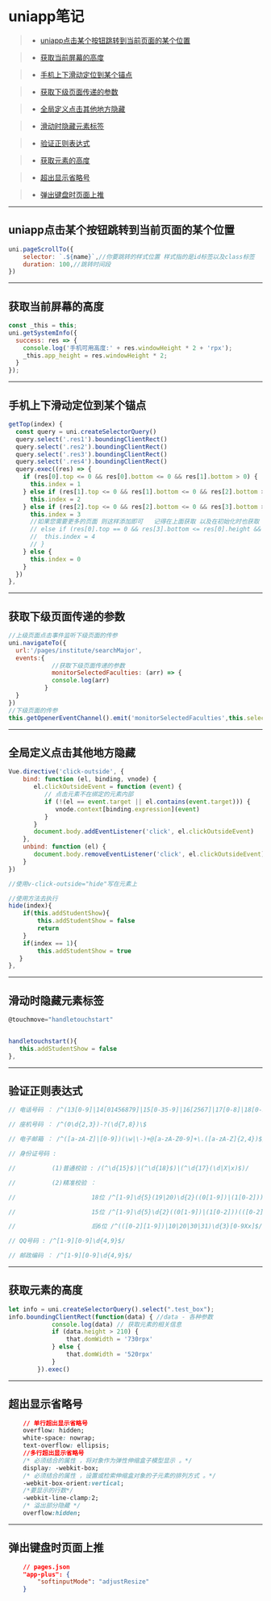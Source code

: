 # **uniapp笔记**

> - [uniapp点击某个按钮跳转到当前页面的某个位置](https://yybinb.github.io/#uniapp%E7%82%B9%E5%87%BB%E6%9F%90%E4%B8%AA%E6%8C%89%E9%92%AE%E8%B7%B3%E8%BD%AC%E5%88%B0%E5%BD%93%E5%89%8D%E9%A1%B5%E9%9D%A2%E7%9A%84%E6%9F%90%E4%B8%AA%E4%BD%8D%E7%BD%AE)

> - [获取当前屏幕的高度](https://yybinb.github.io/#%E8%8E%B7%E5%8F%96%E5%BD%93%E5%89%8D%E5%B1%8F%E5%B9%95%E7%9A%84%E9%AB%98%E5%BA%A6)

> - [手机上下滑动定位到某个锚点](https://yybinb.github.io/#%E6%89%8B%E6%9C%BA%E4%B8%8A%E4%B8%8B%E6%BB%91%E5%8A%A8%E5%AE%9A%E4%BD%8D%E5%88%B0%E6%9F%90%E4%B8%AA%E9%94%9A%E7%82%B9)

> - [获取下级页面传递的参数](https://yybinb.github.io/#%E8%8E%B7%E5%8F%96%E4%B8%8B%E7%BA%A7%E9%A1%B5%E9%9D%A2%E4%BC%A0%E9%80%92%E7%9A%84%E5%8F%82%E6%95%B0)

> - [全局定义点击其他地方隐藏](https://yybinb.github.io/#%E5%85%A8%E5%B1%80%E5%AE%9A%E4%B9%89%E7%82%B9%E5%87%BB%E5%85%B6%E4%BB%96%E5%9C%B0%E6%96%B9%E9%9A%90%E8%97%8F)

> - [滑动时隐藏元素标签](https://yybinb.github.io/#%E6%BB%91%E5%8A%A8%E6%97%B6%E9%9A%90%E8%97%8F%E5%85%83%E7%B4%A0%E6%A0%87%E7%AD%BE)

> - [验证正则表达式](https://yybinb.github.io/#%E9%AA%8C%E8%AF%81%E6%AD%A3%E5%88%99%E8%A1%A8%E8%BE%BE%E5%BC%8F)

> - [获取元素的高度](https://yybinb.github.io/#%E8%8E%B7%E5%8F%96%E5%85%83%E7%B4%A0%E7%9A%84%E9%AB%98%E5%BA%A6)

> - [超出显示省略号](https://yybinb.github.io/#%E8%B6%85%E5%87%BA%E6%98%BE%E7%A4%BA%E7%9C%81%E7%95%A5%E5%8F%B7)

> - [弹出键盘时页面上推](https://yybinb.github.io/#%E5%BC%B9%E5%87%BA%E9%94%AE%E7%9B%98%E6%97%B6%E9%A1%B5%E9%9D%A2%E4%B8%8A%E6%8E%A8)

***

## **uniapp点击某个按钮跳转到当前页面的某个位置**

```javascript
uni.pageScrollTo({
	selector: `.${name}`,//你要跳转的样式位置 样式指的是id标签以及class标签
    duration: 100,//跳转时间段
})
```

***

## **获取当前屏幕的高度**

```javascript
const _this = this;
uni.getSystemInfo({
  success: res => {
    console.log('手机可用高度:' + res.windowHeight * 2 + 'rpx');
    _this.app_height = res.windowHeight * 2;
  }
});
```

***

## **手机上下滑动定位到某个锚点**

```javascript
getTop(index) {
  const query = uni.createSelectorQuery()
  query.select('.res1').boundingClientRect()
  query.select('.res2').boundingClientRect()
  query.select('.res3').boundingClientRect()
  query.select('.res4').boundingClientRect()
  query.exec((res) => {
    if (res[0].top <= 0 && res[0].bottom <= 0 && res[1].bottom > 0) {   //判断
      this.index = 1
    } else if (res[1].top <= 0 && res[1].bottom <= 0 && res[2].bottom > 0) {
      this.index = 2
    } else if (res[2].top <= 0 && res[2].bottom <= 0 && res[3].bottom > 0) {
      this.index = 3
      //如果您需要更多的页面 则这样添加即可   记得在上面获取 以及在初始化时也获取
      // else if (res[0].top == 0 && res[3].bottom <= res[0].height && res[4].bottom >= res[0].height) {
      //  this.index = 4
      // }
    } else {
      this.index = 0
    }
  })
},
```

***

## 获取下级页面传递的参数

```javascript
//上级页面点击事件监听下级页面的传参
uni.navigateTo({
  url:'/pages/institute/searchMajor',
  events:{
    		//获取下级页面传递的参数
			monitorSelectedFaculties: (arr) => {
            console.log(arr)
          }
  }
})
//下级页面的传参
this.getOpenerEventChannel().emit('monitorSelectedFaculties',this.selectCollegeList)
```

***

## 全局定义点击其他地方隐藏

```javascript
Vue.directive('click-outside', {
    bind: function (el, binding, vnode) {
       el.clickOutsideEvent = function (event) {
          // 点击元素不在绑定的元素内部
          if (!(el == event.target || el.contains(event.target))) {
             vnode.context[binding.expression](event)
          }
       }
       document.body.addEventListener('click', el.clickOutsideEvent)
    },
    unbind: function (el) {
       document.body.removeEventListener('click', el.clickOutsideEvent)
    }
})

//使用v-click-outside="hide"写在元素上

//使用方法去执行
hide(index){
	if(this.addStudentShow){
    	this.addStudentShow = false
        return
    }
    if(index == 1){
        this.addStudentShow = true
   }
},
```

***

## 滑动时隐藏元素标签

```javascript
@touchmove="handletouchstart"


handletouchstart(){
   this.addStudentShow = false
},
```

***

## 验证正则表达式

```javascript
// 电话号码 ： /^(13[0-9]|14[01456879]|15[0-35-9]|16[2567]|17[0-8]|18[0-9]|19[0-35-9])\d{8}$/

// 座机号码 ： /^(0\d{2,3})-?(\d{7,8})\$

// 电子邮箱 ： /^([a-zA-Z]|[0-9])(\w|\-)+@[a-zA-Z0-9]+\.([a-zA-Z]{2,4})$/;

// 身份证号码 :

//			(1)普通校验 : /(^\d{15}$)|(^\d{18}$)|(^\d{17}(\d|X|x)$)/

//			(2)精准校验 ：

//                     18位 /^[1-9]\d{5}(19|20)\d{2}((0[1-9])|(1[0-2]))(([0-2][1-9])|10|20|30|31)\d{3}[0-9Xx]$/

//                     15位 /^[1-9]\d{5}\d{2}((0[1-9])|(1[0-2]))(([0-2][1-9])|10|20|30|31)\d{2}[0-9Xx]$/

//                     后6位 /^(([0-2][1-9])|10|20|30|31)\d{3}[0-9Xx]$/

// QQ号码 : /^[1-9][0-9]\d{4,9}$/

// 邮政编码 ： /^[1-9][0-9]\d{4,9}$/
```

***

## 获取元素的高度

```javascript
let info = uni.createSelectorQuery().select(".test_box");
info.boundingClientRect(function(data) { //data - 各种参数
			console.log(data) // 获取元素的相关信息
			if (data.height > 210) {
				that.domWidth = '730rpx'
			} else {
				that.domWidth = '520rpx'
			}
		}).exec()
```

***

## 超出显示省略号

```css
	// 单行超出显示省略号
	overflow: hidden;
    white-space: nowrap;
    text-overflow: ellipsis;
	//多行超出显示省略号
	/* 必须结合的属性 ，将对象作为弹性伸缩盒子模型显示 。*/
    display: -webkit-box;
    /* 必须结合的属性 ，设置或检索伸缩盒对象的子元素的排列方式 。*/
    -webkit-box-orient:vertical;
    /*要显示的行数*/
    -webkit-line-clamp:2;
    /* 溢出部分隐藏 */
    overflow:hidden;
```
***

## 弹出键盘时页面上推

```json
    // pages.json
    "app-plus": {
        "softinputMode": "adjustResize"
    }
```

